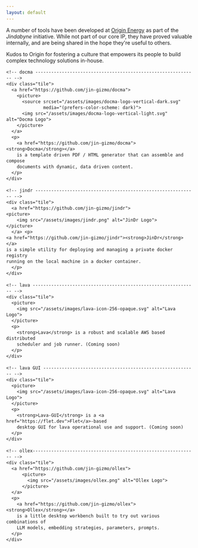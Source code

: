 ```yaml
---
layout: default
---
```


A number of tools have been developed at [Origin
Energy](https://www.originenergy.com.au) as part of the *Jindabyne* initiative.
While not part of our core IP, they have proved valuable internally, and are
being shared in the hope they're useful to others.

Kudos to Origin for fostering a culture that empowers its people to build
complex technology solutions in-house.

<div class="tiles-wrapper">

  <div class="tiles-grid">

    <!-- docma ------------------------------------------------------------- -->
    <div class="tile">
      <a href="https://github.com/jin-gizmo/docma">
        <picture>
          <source srcset="/assets/images/docma-logo-vertical-dark.svg"
                  media="(prefers-color-scheme: dark)">
          <img src="/assets/images/docma-logo-vertical-light.svg" alt="Docma Logo">
        </picture>
      </a>
      <p>
        <a href="https://github.com/jin-gizmo/docma"><strong>Docma</strong></a>
        is a template driven PDF / HTML generator that can assemble and compose
        documents with dynamic, data driven content.
      </p>
    </div>

    <!-- jindr ------------------------------------------------------------- -->
    <div class="tile">
      <a href="https://github.com/jin-gizmo/jindr">
	<picture>
	    <img src="/assets/images/jindr.png" alt="JinDr Logo">
	</picture>
      </a> <p>
	<a href="https://github.com/jin-gizmo/jindr"><strong>JinDr</strong></a>
	is a simple utility for deploying and managing a private docker registry
	running on the local machine in a docker container.
      </p>
    </div>

    <!-- lava -------------------------------------------------------------- -->
    <div class="tile">
      <picture>
        <img src="/assets/images/lava-icon-256-opaque.svg" alt="Lava Logo">
      </picture>
      <p>
        <strong>Lava</strong> is a robust and scalable AWS based distributed
        scheduler and job runner. (Coming soon)
      </p>
    </div>
    
    <!-- lava GUI ---------------------------------------------------------- -->
    <div class="tile">
      <picture>
        <img src="/assets/images/lava-icon-256-opaque.svg" alt="Lava Logo">
      </picture>
      <p>
        <strong>Lava-GUI</strong> is a <a href="https://flet.dev">Flet</a>-based
        desktop GUI for lava operational use and support. (Coming soon)
      </p>
    </div>
    
    <!-- ollex-------------------------------------------------------------- -->
    <div class="tile">
      <a href="https://github.com/jin-gizmo/ollex">
          <picture>
            <img src="/assets/images/ollex.png" alt="Ollex Logo">
          </picture>
      </a>
      <p>
        <a href="https://github.com/jin-gizmo/ollex"><strong>Ollex</strong></a>
        is a little desktop workbench built to try out various combinations of
        LLM models, embedding strategies, parameters, prompts.
      </p>
    </div>

  </div>
</div>

